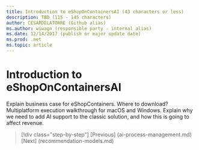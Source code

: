 ```yaml
---
title: Introduction to eShopOnContainersAI (43 characters or less)
description: TBD (115 - 145 characters)
author: CESARDELATORRE (Github alias)
ms.author: wiwagn (responsible party - internal alias)
ms.date: 12/14/2017 (publish or major update date)
ms.prod: .net
ms.topic: article
---
```

# Introduction to eShopOnContainersAI

Explain business case for eShopContainers. Where to download? Multiplatform execution walkthrough for macOS and Windows.  Explain why we need to add AI support to the classic solution, and how this is going to affect revenue.

>[!div class="step-by-step"]
[Previous] (ai-process-management.md)
[Next] (recommendation-models.md)